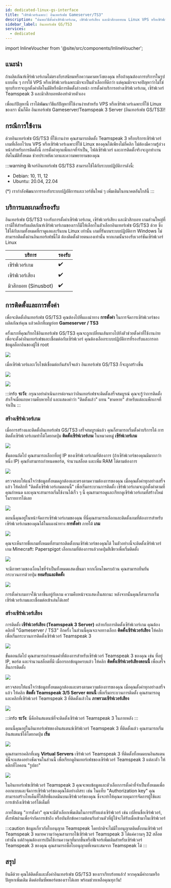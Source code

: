 ```yaml
---
id: dedicated-linux-gs-interface
title: "เซิร์ฟเวอร์เฉพาะ: อินเทอร์เฟซ Gameserver/TS3"
description: "ค้นพบวิธีตั้งค่าเซิร์ฟเวอร์เกม, เซิร์ฟเวอร์เสียง และมิวสิกบอทบน Linux VPS หรือเซิร์ฟเวอร์เฉพาะได้ง่าย ๆ → เรียนรู้เพิ่มเติมตอนนี้"
sidebar_label: อินเทอร์เฟซ GS/TS3
services:
  - dedicated
---
```


import InlineVoucher from '@site/src/components/InlineVoucher';

## แนะนำ

ถ้าผลิตภัณฑ์เซิร์ฟเวอร์เกมไม่ตรงกับรสนิยมหรือความคาดหวังของคุณ หรือถ้าคุณต้องการบริการในรูปแบบอื่น ๆ การใช้ VPS หรือเซิร์ฟเวอร์เฉพาะมักจะเป็นตัวเลือกที่ดีกว่า แต่คุณมักจะเจอปัญหาว่าไม่ใช่ทุกบริการจะถูกตั้งค่าอัตโนมัติหรือมีการติดตั้งล่วงหน้า การตั้งค่าบริการอย่างเซิร์ฟเวอร์เกม, เซิร์ฟเวอร์ Teamspeak 3 และมิวสิกบอทต้องทำด้วยตัวเอง

เพื่อแก้ปัญหานี้ เราได้พัฒนาวิธีแก้ปัญหาที่ใช้งานง่ายสำหรับ VPS หรือเซิร์ฟเวอร์เฉพาะที่ใช้ Linux ของเรา นั่นก็คือ อินเทอร์เฟซ Gameserver/Teamspeak 3 Server (อินเทอร์เฟซ GS/TS3)!

<InlineVoucher />

## กรณีการใช้งาน

ด้วยอินเทอร์เฟซ GS/TS3 ที่ใช้งานง่าย คุณสามารถติดตั้ง Teamspeak 3 หรือบริการเซิร์ฟเวอร์เกมที่เลือกไว้บน VPS หรือเซิร์ฟเวอร์เฉพาะที่ใช้ Linux ของคุณได้เพียงไม่กี่คลิก ไม่ต้องมีความรู้ล่วงหน้าสำหรับการติดตั้งนี้ การตั้งค่าทุกแพ็กเกจที่จำเป็น, ไฟล์เซิร์ฟเวอร์ และการติดตั้งจริงจะถูกทำงานอัตโนมัติทั้งหมด ช่วยประหยัดเวลาและความพยายามของคุณ

:::warning
ฟีเจอร์อินเทอร์เฟซ GS/TS3 สามารถใช้ได้กับระบบปฏิบัติการดังนี้:

- Debian: 10, 11, 12
- Ubuntu: 20.04, 22.04

(*) เรากำลังพัฒนาการรองรับระบบปฏิบัติการและเวอร์ชันใหม่ ๆ เพิ่มเติมในอนาคตอันใกล้นี้
:::

## บริการและเกมที่รองรับ

อินเทอร์เฟซ GS/TS3 รองรับการตั้งค่าเซิร์ฟเวอร์เกม, เซิร์ฟเวอร์เสียง และมิวสิกบอท เกมส่วนใหญ่ที่เรามีให้สำหรับผลิตภัณฑ์เซิร์ฟเวอร์เกมของเราก็มีให้เลือกในตัวเลือกอินเทอร์เฟซ GS/TS3 ด้วย ซึ่งใช้ได้กับเกมทั้งหมดที่เราดูแลและรันบน Linux เท่านั้น เกมที่รันบนระบบปฏิบัติการ Windows ไม่สามารถติดตั้งผ่านอินเทอร์เฟซนี้ได้ ต้องติดตั้งด้วยตนเองเท่านั้น หากเกมนั้นรองรับเวอร์ชันเซิร์ฟเวอร์ Linux

| บริการ       | รองรับ       |
| ----------- | ------------ |
| เซิร์ฟเวอร์เกม | ✔️           |
| เซิร์ฟเวอร์เสียง | ✔️           |
| มิวสิกบอท (Sinusbot) | ✔️           |

## การติดตั้งและการตั้งค่า

เพื่อจะติดตั้งอินเทอร์เฟซ GS/TS3 คุณต้องไปที่แผงนำทาง **การตั้งค่า** ในการจัดการเซิร์ฟเวอร์ของผลิตภัณฑ์คุณ แล้วคลิกที่เมนูย่อย **Gameserver / TS3**

ครั้งแรกที่คุณเรียกใช้อินเทอร์เฟซ GS/TS3 คุณจะถูกเปลี่ยนเส้นทางไปยังตัวช่วยตั้งค่าที่ใช้งานง่าย เพื่อจะตั้งค่าอินเทอร์เฟซและเชื่อมต่อกับเซิร์ฟเวอร์ คุณต้องเลือกระบบปฏิบัติการที่รองรับและกรอกข้อมูลล็อกอินของผู้ใช้ root

![](https://screensaver01.zap-hosting.com/index.php/s/dLeLDKdmdiZ74CP/download)

เมื่อเซิร์ฟเวอร์และเว็บไซต์เชื่อมต่อกันสำเร็จแล้ว อินเทอร์เฟซ GS/TS3 ก็จะถูกสร้างขึ้น

![](https://screensaver01.zap-hosting.com/index.php/s/FK9mP3BgzrPmH7S/preview)

![](https://screensaver01.zap-hosting.com/index.php/s/JL7jyTKbCEx8FBZ/preview)

:::info
**ระวัง**: กรุณาอย่าดำเนินการต่อจนกว่าอินเทอร์เฟซจะติดตั้งเสร็จสมบูรณ์ คุณจะรู้ว่าการติดตั้งสำเร็จเมื่อแถบความคืบหายไป และแสดงคำว่า "ติดตั้งแล้ว" แทน "ขาดหาย" สำหรับแต่ละแพ็กเกจที่จำเป็น
:::

### สร้างเซิร์ฟเวอร์เกม

เมื่อการสร้างและติดตั้งอินเทอร์เฟซ GS/TS3 เสร็จสมบูรณ์แล้ว คุณก็สามารถเริ่มตั้งค่าบริการได้ การติดตั้งเซิร์ฟเวอร์เกมทำได้โดยกดปุ่ม **ติดตั้งเซิร์ฟเวอร์เกม** ในหมวดหมู่ **เซิร์ฟเวอร์เกม**

![](https://screensaver01.zap-hosting.com/index.php/s/QinM7KtFwcAp5pE/preview)

ขั้นตอนถัดไป คุณสามารถเลือกที่อยู่ IP ของเซิร์ฟเวอร์เกมที่ต้องการ (ถ้าเซิร์ฟเวอร์ของคุณมีมากกว่าหนึ่ง IP) คุณยังสามารถกำหนดพอร์ต, จำนวนสล็อต และเพิ่ม RAM ได้ตามต้องการ

![](https://screensaver01.zap-hosting.com/index.php/s/cqWwZbXT77okeDa/preview)

ตรวจสอบให้แน่ใจว่าข้อมูลทั้งหมดถูกต้องและตรงตามความต้องการของคุณ เมื่อคุณตั้งค่าทุกอย่างเสร็จแล้ว ให้คลิกที่ "ติดตั้งเซิร์ฟเวอร์เกมตอนนี้" เพื่อเริ่มกระบวนการติดตั้ง เซิร์ฟเวอร์เกมจะถูกตั้งค่าตามที่คุณกำหนด และคุณจะสามารถเริ่มใช้งานได้เร็ว ๆ นี้ คุณสามารถดูและเรียกดูเซิร์ฟเวอร์เกมที่สร้างใหม่ในรายการได้เลย

![](https://screensaver01.zap-hosting.com/index.php/s/9WkJnxzkaEHmri7/preview)

ตอนนี้คุณอยู่ในหน้าจัดการเซิร์ฟเวอร์เกมของคุณ ที่นี่คุณสามารถเลือกและติดตั้งเกมที่ต้องการสำหรับเซิร์ฟเวอร์เกมของคุณได้ในแผงนำทาง **การตั้งค่า** ภายใต้ **เกม**

![](https://screensaver01.zap-hosting.com/index.php/s/6pxEbWttos6HAYt/preview)

คุณจะเห็นรายชื่อเกมทั้งหมดที่สามารถติดตั้งบนเซิร์ฟเวอร์ของคุณได้ ในตัวอย่างนี้จะติดตั้งเซิร์ฟเวอร์เกม Minecraft: Paperspigot เลือกเกมที่ต้องการแล้วกดปุ่มสีเขียวเพื่อเริ่มติดตั้ง

![](https://screensaver01.zap-hosting.com/index.php/s/gazW2itexCJd7cY/preview)

จะมีภาพรวมของเงื่อนไขที่จำเป็นทั้งหมดแสดงขึ้นมา หากเงื่อนไขครบถ้วน คุณสามารถยืนยันกระบวนการด้วยปุ่ม **ยอมรับและติดตั้ง**

![](https://screensaver01.zap-hosting.com/index.php/s/jeQC7dp6zpe3ny4/preview)

การตั้งค่าเกมอาจใช้เวลาขึ้นอยู่กับเกม ความคืบหน้าจะแสดงในสถานะ หลังจากนั้นคุณก็สามารถเริ่มเซิร์ฟเวอร์เกมและเชื่อมต่อเข้าเล่นได้เลย!

### สร้างเซิร์ฟเวอร์เสียง

การติดตั้ง **เซิร์ฟเวอร์เสียง (Teamspeak 3 Server)** คล้ายกับการติดตั้งเซิร์ฟเวอร์เกม คุณต้องคลิกที่ "Gameserver / TS3" อีกครั้ง ในส่วนนี้คุณจะเจอทางเลือก **ติดตั้งเซิร์ฟเวอร์เสียง** ให้คลิกเพื่อเริ่มกระบวนการติดตั้งเซิร์ฟเวอร์ Teamspeak 3

![](https://screensaver01.zap-hosting.com/index.php/s/mi8p3NTfwBBExsD/preview)

ขั้นตอนถัดไป คุณสามารถกำหนดค่าที่ต้องการสำหรับเซิร์ฟเวอร์ Teamspeak 3 ของคุณ เช่น ที่อยู่ IP, พอร์ต และจำนวนสล็อตที่มี เมื่อกรอกข้อมูลครบแล้ว ให้คลิก **ติดตั้งเซิร์ฟเวอร์เสียงตอนนี้** เพื่อเสร็จสิ้นการติดตั้ง

![](https://screensaver01.zap-hosting.com/index.php/s/ajfzxsJfCFdfBac/preview)

ตรวจสอบให้แน่ใจว่าข้อมูลทั้งหมดถูกต้องและตรงตามความต้องการของคุณ เมื่อคุณตั้งค่าทุกอย่างเสร็จแล้ว ให้คลิก **ติดตั้ง Teamspeak 3/5 Server ตอนนี้** เพื่อเริ่มกระบวนการติดตั้ง คุณสามารถดูและคลิกที่เซิร์ฟเวอร์ Teamspeak 3 ที่ติดตั้งแล้วใน **ภาพรวมเซิร์ฟเวอร์เสียง**

![](https://screensaver01.zap-hosting.com/index.php/s/YaEYorRG7TJGpmB/preview)

:::info
**ระวัง**: นี่คืออินสแตนซ์ที่จะติดตั้งเซิร์ฟเวอร์ Teamspeak 3 ในภายหลัง
:::

ตอนนี้คุณอยู่ในอินเทอร์เฟซของอินสแตนซ์เซิร์ฟเวอร์ Teamspeak 3 ที่ติดตั้งแล้ว คุณสามารถเริ่มอินสแตนซ์ได้โดยกดปุ่ม **เริ่ม**

![](https://screensaver01.zap-hosting.com/index.php/s/SmqHB24ozJimBY9/preview)

คุณสามารถคลิกที่เมนู **Virtual Servers** เซิร์ฟเวอร์ Teamspeak 3 ที่ติดตั้งทั้งหมดบนอินสแตนซ์นี้จะแสดงอย่างชัดเจนในส่วนนี้ เพื่อเรียกดูอินเทอร์เฟซของเซิร์ฟเวอร์ Teamspeak 3 แต่ละตัว ให้คลิกที่ไอคอน "รูปตา"

![](https://screensaver01.zap-hosting.com/index.php/s/E3ZqxC9rPjWwC5F/preview)

ในอินเทอร์เฟซเซิร์ฟเวอร์ Teamspeak 3 คุณจะพบข้อมูลและตัวเลือกการตั้งค่าที่จำเป็นทั้งหมดเพื่อออกแบบและจัดการเซิร์ฟเวอร์ของคุณได้อย่างอิสระ เช่น ในแท็บ "Authorization key" คุณสามารถสร้างโทเค็นที่ให้สิทธิ์แอดมินบนเซิร์ฟเวอร์ของคุณ ซึ่งจะทำให้คุณควบคุมการจัดการผู้ใช้และการเข้าถึงเซิร์ฟเวอร์ได้เต็มที่

ภายใต้เมนู "การตั้งค่า" คุณจะมีตัวเลือกเพิ่มเติมในการปรับแต่งเซิร์ฟเวอร์ เช่น เปลี่ยนชื่อเซิร์ฟเวอร์, ตั้งรหัสผ่านเพื่อจำกัดการเข้าถึง หรือบันทึกข้อความต้อนรับส่วนตัวที่ผู้ใช้จะได้รับเมื่อเข้ามาในเซิร์ฟเวอร์

:::caution ข้อมูลเกี่ยวกับใบอนุญาต Teamspeak
โดยปกติจะไม่มีใบอนุญาตติดตั้งบนเซิร์ฟเวอร์ Teamspeak 3 หมายความว่าคุณสามารถใช้เซิร์ฟเวอร์ Teamspeak 3 ได้แค่ความจุ 32 สล็อตเท่านั้น แต่ถ้าคุณต้องการเปิดใช้งานความจุที่มากขึ้นหรือฟีเจอร์เพิ่มเติมสำหรับเซิร์ฟเวอร์ Teamspeak 3 ของคุณ คุณสามารถซื้อใบอนุญาตที่เหมาะสมจาก Teamspeak ได้
:::

## สรุป
ยินดีด้วย คุณได้ติดตั้งและตั้งค่าอินเทอร์เฟซ GS/TS3 ของเราเรียบร้อยแล้ว! หากคุณมีคำถามหรือปัญหาเพิ่มเติม ติดต่อทีมซัพพอร์ตของเราได้เลย พร้อมช่วยเหลือคุณทุกวัน!

<InlineVoucher />